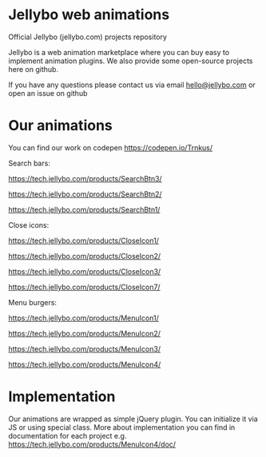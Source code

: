 # Jellybo web animations
Official Jellybo (jellybo.com) projects repository

Jellybo is a web animation marketplace where you can buy easy to implement animation plugins.
We also provide some open-source projects here on github.

If you have any questions please contact us via email hello@jellybo.com or open an issue on github

# Our animations

You can find our work on codepen https://codepen.io/Trnkus/

Search bars:

https://tech.jellybo.com/products/SearchBtn3/

https://tech.jellybo.com/products/SearchBtn2/

https://tech.jellybo.com/products/SearchBtn1/

Close icons:

https://tech.jellybo.com/products/CloseIcon1/

https://tech.jellybo.com/products/CloseIcon2/

https://tech.jellybo.com/products/CloseIcon3/

https://tech.jellybo.com/products/CloseIcon7/

Menu burgers:

https://tech.jellybo.com/products/MenuIcon1/

https://tech.jellybo.com/products/MenuIcon2/

https://tech.jellybo.com/products/MenuIcon3/

https://tech.jellybo.com/products/MenuIcon4/


# Implementation

Our animations are wrapped as simple jQuery plugin. You can initialize it via JS or using special class. More about implementation you can find in documentation for each project e.g. https://tech.jellybo.com/products/MenuIcon4/doc/ 

